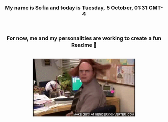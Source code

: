 


<div align="center">
<h3 >My name is Sofia and today is Tuesday, 5 October, 01:31 GMT-4</h3><br>
<h3 >For now, me and my personalities are working to create a fun Readme 👋
</h3><br>
<img src='img/dwight.gif' alt='working...'/>
</div>
